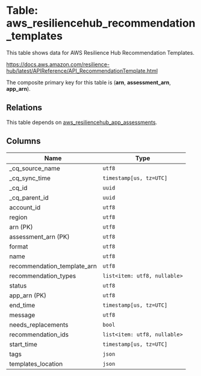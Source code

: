 # Table: aws_resiliencehub_recommendation_templates

This table shows data for AWS Resilience Hub Recommendation Templates.

https://docs.aws.amazon.com/resilience-hub/latest/APIReference/API_RecommendationTemplate.html

The composite primary key for this table is (**arn**, **assessment_arn**, **app_arn**).

## Relations

This table depends on [aws_resiliencehub_app_assessments](aws_resiliencehub_app_assessments).

## Columns

| Name          | Type          |
| ------------- | ------------- |
|_cq_source_name|`utf8`|
|_cq_sync_time|`timestamp[us, tz=UTC]`|
|_cq_id|`uuid`|
|_cq_parent_id|`uuid`|
|account_id|`utf8`|
|region|`utf8`|
|arn (PK)|`utf8`|
|assessment_arn (PK)|`utf8`|
|format|`utf8`|
|name|`utf8`|
|recommendation_template_arn|`utf8`|
|recommendation_types|`list<item: utf8, nullable>`|
|status|`utf8`|
|app_arn (PK)|`utf8`|
|end_time|`timestamp[us, tz=UTC]`|
|message|`utf8`|
|needs_replacements|`bool`|
|recommendation_ids|`list<item: utf8, nullable>`|
|start_time|`timestamp[us, tz=UTC]`|
|tags|`json`|
|templates_location|`json`|